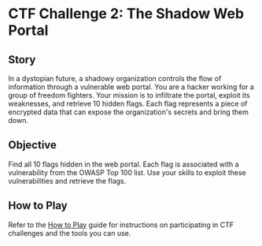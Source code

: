 # CTF Challenge 2: The Shadow Web Portal

## Story
In a dystopian future, a shadowy organization controls the flow of information through a vulnerable web portal. You are a hacker working for a group of freedom fighters. Your mission is to infiltrate the portal, exploit its weaknesses, and retrieve 10 hidden flags. Each flag represents a piece of encrypted data that can expose the organization's secrets and bring them down.

## Objective
Find all 10 flags hidden in the web portal. Each flag is associated with a vulnerability from the OWASP Top 100 list. Use your skills to exploit these vulnerabilities and retrieve the flags.

## How to Play
Refer to the [How to Play](how-to-play.md) guide for instructions on participating in CTF challenges and the tools you can use.
